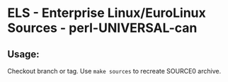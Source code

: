 # ELS - Enterprise Linux/EuroLinux Sources - perl-UNIVERSAL-can
 
## Usage:
  Checkout branch or tag. Use `make sources` to recreate  SOURCE0 archive.
